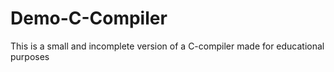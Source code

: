 # Demo-C-Compiler


This is a small and incomplete version of a C-compiler made for educational purposes

##
